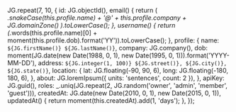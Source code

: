 JG.repeat(7, 10, {
  id: JG.objectId(),
  email() {
    return (
      _.snakeCase(this.profile.name) +
      '@' +
      this.profile.company +
      JG.domainZone()
    ).toLowerCase();
  },
  username() {
    return (_.words(this.profile.name)[0] + moment(this.profile.dob).format('YY')).toLowerCase();
  },
  profile: {
    name: `${JG.firstName()} ${JG.lastName()}`,
    company: JG.company(),
    dob: moment(JG.date(new Date(1988, 0, 1), new Date(1995, 0, 1))).format('YYYY-MM-DD'),
    address: `${JG.integer(1, 100)} ${JG.street()}, ${JG.city()}, ${JG.state()}`,
    location: {
      lat: JG.floating(-90, 90, 6),
      long: JG.floating(-180, 180, 6),
    },
    about: JG.loremIpsum({ units: 'sentences', count: 2 }),
  },
  apiKey: JG.guid(),
  roles: _.uniq(JG.repeat(2, JG.random('owner', 'admin', 'member', 'guest'))),
  createdAt: JG.date(new Date(2010, 0, 1), new Date(2015, 0, 1)),
  updatedAt() {
    return moment(this.createdAt).add(1, 'days');
  },
});
